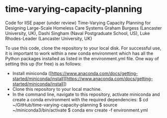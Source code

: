 # time-varying-capacity-planning
Code for IISE paper (under review)
Time-Varying Capacity Planning for Designing Large-Scale Homeless Care Systems
Graham Burgess (Lancaster University, UK), Dashi Singham (Naval Postgraduate School, US), Luke Rhodes-Leader (Lancaster University, UK)

To use this code, clone the repository to your local disk. For successful use, it is important to work within a new conda environment which has all the Python packages installed as listed in the environment.yml file.
One way of setting this up (for free) is as follows: 
- Install miniconda ([https://www.anaconda.com/docs/getting-started/miniconda/install][https://www.anaconda.com/docs/getting-started/miniconda/install])
- Clone this repository to your local machine.
- In the command line, navigate to this repository, activate miniconda and create a conda environment with the required dependencies: 
  $ cd ~/GitHub/time-varying-capacity-planning
  $ source ~/miniconda3/bin/activate
  $ conda env create -f environment.yml

